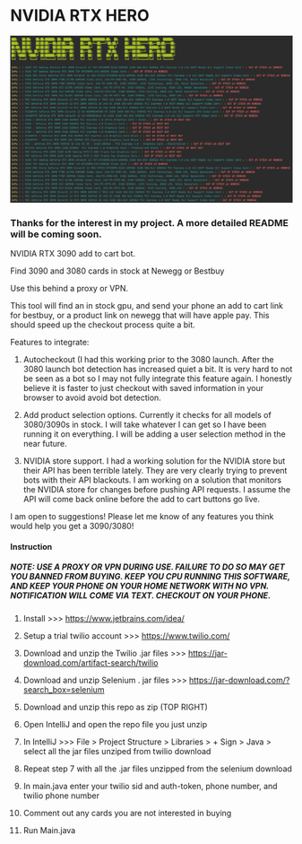 # NVIDIA RTX HERO 
 
 
 ![Alt text](screenshot.png?raw=true "Optional Title")
 
 
 
 
 
 
 
 
 ### Thanks for the interest in my project. A more detailed README will be coming soon.
 
 
 NVIDIA RTX 3090 add to cart bot.
 
Find 3090 and 3080 cards in stock at Newegg or Bestbuy

Use this behind a proxy or VPN. 

This tool will find an in stock gpu, and send your phone an add to cart link for bestbuy, or a product link on newegg that will have apple pay. This should speed up the checkout process quite a bit. 

Features to integrate:
1. Autocheckout (I had this working prior to the 3080 launch. After the 3080 launch bot detection has increased quiet a bit. It is very hard to not be seen as a bot so I may not fully integrate this feature again. I honestly believe it is faster to just checkout with saved information in your browser to avoid avoid bot detection. 

2. Add product selection options. Currently it checks for all models of 3080/3090s in stock. I will take whatever I can get so I have been running it on everything. I will be adding a user selection method in the near future.

3. NVIDIA store support. I had a working solution for the NVIDIA store but their API has been terrible lately. They are very clearly trying to prevent bots with their API blackouts. I am working on a solution that monitors the NVIDIA store for changes before pushing API requests. I assume the API will come back online before the add to cart buttons go live.

I am open to suggestions! Please let me know of any features you think would help you get a 3090/3080!


#### Instruction

##### NOTE: USE A PROXY OR VPN DURING USE. FAILURE TO DO SO MAY GET YOU BANNED FROM BUYING. KEEP YOU CPU RUNNING THIS SOFTWARE, AND KEEP YOUR PHONE ON YOUR HOME NETWORK WITH NO VPN. NOTIFICATION WILL COME VIA TEXT. CHECKOUT ON YOUR PHONE.

1. Install  >>> https://www.jetbrains.com/idea/

2. Setup a trial twilio account >>> https://www.twilio.com/ 

3. Download and unzip the Twilio .jar files >>> https://jar-download.com/artifact-search/twilio

4. Download and unzip Selenium . jar files >>> https://jar-download.com/?search_box=selenium

5. Download and unzip this repo as zip (TOP RIGHT)

6. Open IntelliJ and open the repo file you just unzip

7. In IntelliJ >>> File > Project Structure > Libraries > + Sign > Java > select all the jar files unziped from twilio download

8. Repeat step 7 with all the .jar files unzipped from the selenium download

9. In main.java enter your twilio sid and auth-token, phone number, and twilio phone number

10. Comment out any cards you are not interested in buying 

11. Run Main.java

